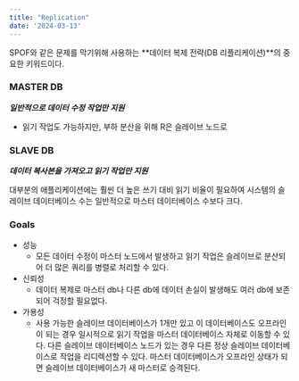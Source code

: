 ```yaml
---
title: "Replication"
date: '2024-03-13'
---
```


SPOF와 같은 문제를 막기위해 사용하는 **데이터 복제 전략(DB 리플리케이션)**의 중요한 키워드이다.

### MASTER DB

***일반적으로 데이터 수정 작업만 지원***
* 읽기 작업도 가능하지만, 부하 분산을 위해 R은 슬레이브 노드로

### SLAVE DB

***데이터 복사본을 가져오고 읽기 작업만 지원***

대부분의 애플리케이션에는 훨씬 더 높은 쓰기 대비 읽기 비율이 필요하여 시스템의 슬레이브 데이터베이스 수는 일반적으로 마스터 데이터베이스 수보다 크다.

### Goals
- 성능
    - 모든 데이터 수정이 마스터 노드에서 발생하고 읽기 작업은 슬레이브로 분산되어 더 많은 쿼리를 병렬로 처리할 수 있다.
- 신뢰성
    - 데이터 복제로 마스터 db나 다른 db에 데이터 손실이 발생해도 여러 db에 보존되어 걱정할 필요없다.
- 가용성
    - 사용 가능한 슬레이브 데이터베이스가 1개만 있고 이 데이터베이스도 오프라인이 되는 경우 일시적으로 읽기 작업을 마스터 데이터베이스 자체로 이동할 수 있다. 
      다른 슬레이브 데이터베이스 노드가 있는 경우 다른 정상 슬레이브 데이터베이스로 작업을 리디렉션할 수 있다.
      마스터 데이터베이스가 오프라인 상태가 되면 슬레이브 데이터베이스가 새 마스터로 승격된다.